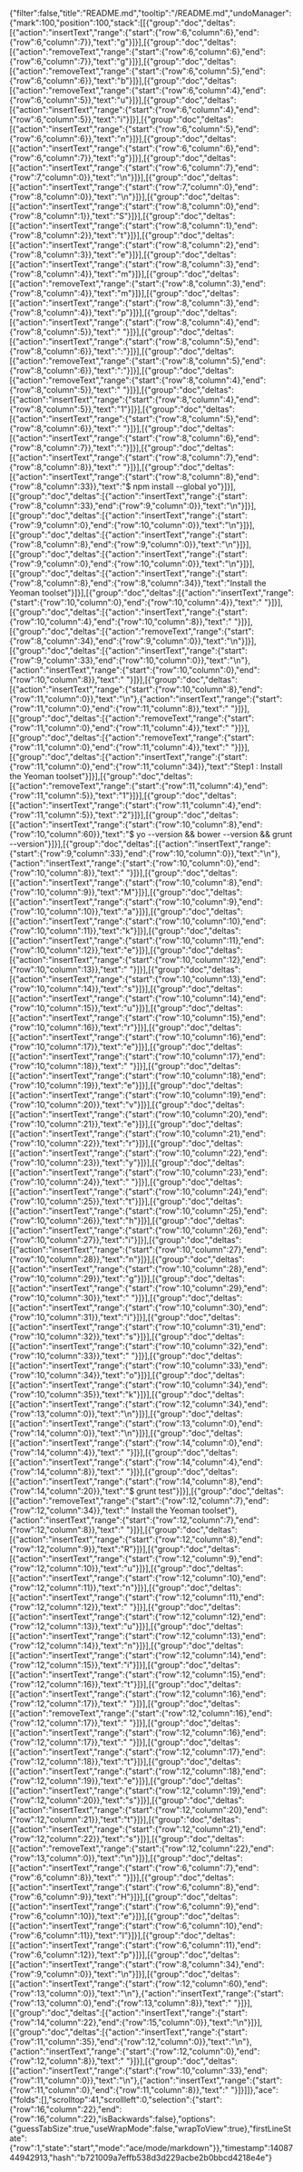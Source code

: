 {"filter":false,"title":"README.md","tooltip":"/README.md","undoManager":{"mark":100,"position":100,"stack":[[{"group":"doc","deltas":[{"action":"insertText","range":{"start":{"row":6,"column":6},"end":{"row":6,"column":7}},"text":"g"}]}],[{"group":"doc","deltas":[{"action":"removeText","range":{"start":{"row":6,"column":6},"end":{"row":6,"column":7}},"text":"g"}]}],[{"group":"doc","deltas":[{"action":"removeText","range":{"start":{"row":6,"column":5},"end":{"row":6,"column":6}},"text":"b"}]}],[{"group":"doc","deltas":[{"action":"removeText","range":{"start":{"row":6,"column":4},"end":{"row":6,"column":5}},"text":"u"}]}],[{"group":"doc","deltas":[{"action":"insertText","range":{"start":{"row":6,"column":4},"end":{"row":6,"column":5}},"text":"i"}]}],[{"group":"doc","deltas":[{"action":"insertText","range":{"start":{"row":6,"column":5},"end":{"row":6,"column":6}},"text":"n"}]}],[{"group":"doc","deltas":[{"action":"insertText","range":{"start":{"row":6,"column":6},"end":{"row":6,"column":7}},"text":"g"}]}],[{"group":"doc","deltas":[{"action":"insertText","range":{"start":{"row":6,"column":7},"end":{"row":7,"column":0}},"text":"\n"}]}],[{"group":"doc","deltas":[{"action":"insertText","range":{"start":{"row":7,"column":0},"end":{"row":8,"column":0}},"text":"\n"}]}],[{"group":"doc","deltas":[{"action":"insertText","range":{"start":{"row":8,"column":0},"end":{"row":8,"column":1}},"text":"S"}]}],[{"group":"doc","deltas":[{"action":"insertText","range":{"start":{"row":8,"column":1},"end":{"row":8,"column":2}},"text":"t"}]}],[{"group":"doc","deltas":[{"action":"insertText","range":{"start":{"row":8,"column":2},"end":{"row":8,"column":3}},"text":"e"}]}],[{"group":"doc","deltas":[{"action":"insertText","range":{"start":{"row":8,"column":3},"end":{"row":8,"column":4}},"text":"m"}]}],[{"group":"doc","deltas":[{"action":"removeText","range":{"start":{"row":8,"column":3},"end":{"row":8,"column":4}},"text":"m"}]}],[{"group":"doc","deltas":[{"action":"insertText","range":{"start":{"row":8,"column":3},"end":{"row":8,"column":4}},"text":"p"}]}],[{"group":"doc","deltas":[{"action":"insertText","range":{"start":{"row":8,"column":4},"end":{"row":8,"column":5}},"text":" "}]}],[{"group":"doc","deltas":[{"action":"insertText","range":{"start":{"row":8,"column":5},"end":{"row":8,"column":6}},"text":":"}]}],[{"group":"doc","deltas":[{"action":"removeText","range":{"start":{"row":8,"column":5},"end":{"row":8,"column":6}},"text":":"}]}],[{"group":"doc","deltas":[{"action":"removeText","range":{"start":{"row":8,"column":4},"end":{"row":8,"column":5}},"text":" "}]}],[{"group":"doc","deltas":[{"action":"insertText","range":{"start":{"row":8,"column":4},"end":{"row":8,"column":5}},"text":"1"}]}],[{"group":"doc","deltas":[{"action":"insertText","range":{"start":{"row":8,"column":5},"end":{"row":8,"column":6}},"text":" "}]}],[{"group":"doc","deltas":[{"action":"insertText","range":{"start":{"row":8,"column":6},"end":{"row":8,"column":7}},"text":":"}]}],[{"group":"doc","deltas":[{"action":"insertText","range":{"start":{"row":8,"column":7},"end":{"row":8,"column":8}},"text":" "}]}],[{"group":"doc","deltas":[{"action":"insertText","range":{"start":{"row":8,"column":8},"end":{"row":8,"column":33}},"text":"$ npm install --global yo"}]}],[{"group":"doc","deltas":[{"action":"insertText","range":{"start":{"row":8,"column":33},"end":{"row":9,"column":0}},"text":"\n"}]}],[{"group":"doc","deltas":[{"action":"insertText","range":{"start":{"row":9,"column":0},"end":{"row":10,"column":0}},"text":"\n"}]}],[{"group":"doc","deltas":[{"action":"insertText","range":{"start":{"row":8,"column":8},"end":{"row":9,"column":0}},"text":"\n"}]}],[{"group":"doc","deltas":[{"action":"insertText","range":{"start":{"row":9,"column":0},"end":{"row":10,"column":0}},"text":"\n"}]}],[{"group":"doc","deltas":[{"action":"insertText","range":{"start":{"row":8,"column":8},"end":{"row":8,"column":34}},"text":"Install the Yeoman toolset"}]}],[{"group":"doc","deltas":[{"action":"insertText","range":{"start":{"row":10,"column":0},"end":{"row":10,"column":4}},"text":"    "}]}],[{"group":"doc","deltas":[{"action":"insertText","range":{"start":{"row":10,"column":4},"end":{"row":10,"column":8}},"text":"    "}]}],[{"group":"doc","deltas":[{"action":"removeText","range":{"start":{"row":8,"column":34},"end":{"row":9,"column":0}},"text":"\n"}]}],[{"group":"doc","deltas":[{"action":"insertText","range":{"start":{"row":9,"column":33},"end":{"row":10,"column":0}},"text":"\n"},{"action":"insertText","range":{"start":{"row":10,"column":0},"end":{"row":10,"column":8}},"text":"        "}]}],[{"group":"doc","deltas":[{"action":"insertText","range":{"start":{"row":10,"column":8},"end":{"row":11,"column":0}},"text":"\n"},{"action":"insertText","range":{"start":{"row":11,"column":0},"end":{"row":11,"column":8}},"text":"        "}]}],[{"group":"doc","deltas":[{"action":"removeText","range":{"start":{"row":11,"column":0},"end":{"row":11,"column":4}},"text":"    "}]}],[{"group":"doc","deltas":[{"action":"removeText","range":{"start":{"row":11,"column":0},"end":{"row":11,"column":4}},"text":"    "}]}],[{"group":"doc","deltas":[{"action":"insertText","range":{"start":{"row":11,"column":0},"end":{"row":11,"column":34}},"text":"Step1 : Install the Yeoman toolset"}]}],[{"group":"doc","deltas":[{"action":"removeText","range":{"start":{"row":11,"column":4},"end":{"row":11,"column":5}},"text":"1"}]}],[{"group":"doc","deltas":[{"action":"insertText","range":{"start":{"row":11,"column":4},"end":{"row":11,"column":5}},"text":"2"}]}],[{"group":"doc","deltas":[{"action":"insertText","range":{"start":{"row":10,"column":8},"end":{"row":10,"column":60}},"text":"$ yo --version && bower --version && grunt --version"}]}],[{"group":"doc","deltas":[{"action":"insertText","range":{"start":{"row":9,"column":33},"end":{"row":10,"column":0}},"text":"\n"},{"action":"insertText","range":{"start":{"row":10,"column":0},"end":{"row":10,"column":8}},"text":"        "}]}],[{"group":"doc","deltas":[{"action":"insertText","range":{"start":{"row":10,"column":8},"end":{"row":10,"column":9}},"text":"M"}]}],[{"group":"doc","deltas":[{"action":"insertText","range":{"start":{"row":10,"column":9},"end":{"row":10,"column":10}},"text":"a"}]}],[{"group":"doc","deltas":[{"action":"insertText","range":{"start":{"row":10,"column":10},"end":{"row":10,"column":11}},"text":"k"}]}],[{"group":"doc","deltas":[{"action":"insertText","range":{"start":{"row":10,"column":11},"end":{"row":10,"column":12}},"text":"e"}]}],[{"group":"doc","deltas":[{"action":"insertText","range":{"start":{"row":10,"column":12},"end":{"row":10,"column":13}},"text":" "}]}],[{"group":"doc","deltas":[{"action":"insertText","range":{"start":{"row":10,"column":13},"end":{"row":10,"column":14}},"text":"s"}]}],[{"group":"doc","deltas":[{"action":"insertText","range":{"start":{"row":10,"column":14},"end":{"row":10,"column":15}},"text":"u"}]}],[{"group":"doc","deltas":[{"action":"insertText","range":{"start":{"row":10,"column":15},"end":{"row":10,"column":16}},"text":"r"}]}],[{"group":"doc","deltas":[{"action":"insertText","range":{"start":{"row":10,"column":16},"end":{"row":10,"column":17}},"text":"e"}]}],[{"group":"doc","deltas":[{"action":"insertText","range":{"start":{"row":10,"column":17},"end":{"row":10,"column":18}},"text":" "}]}],[{"group":"doc","deltas":[{"action":"insertText","range":{"start":{"row":10,"column":18},"end":{"row":10,"column":19}},"text":"e"}]}],[{"group":"doc","deltas":[{"action":"insertText","range":{"start":{"row":10,"column":19},"end":{"row":10,"column":20}},"text":"v"}]}],[{"group":"doc","deltas":[{"action":"insertText","range":{"start":{"row":10,"column":20},"end":{"row":10,"column":21}},"text":"e"}]}],[{"group":"doc","deltas":[{"action":"insertText","range":{"start":{"row":10,"column":21},"end":{"row":10,"column":22}},"text":"r"}]}],[{"group":"doc","deltas":[{"action":"insertText","range":{"start":{"row":10,"column":22},"end":{"row":10,"column":23}},"text":"y"}]}],[{"group":"doc","deltas":[{"action":"insertText","range":{"start":{"row":10,"column":23},"end":{"row":10,"column":24}},"text":" "}]}],[{"group":"doc","deltas":[{"action":"insertText","range":{"start":{"row":10,"column":24},"end":{"row":10,"column":25}},"text":"t"}]}],[{"group":"doc","deltas":[{"action":"insertText","range":{"start":{"row":10,"column":25},"end":{"row":10,"column":26}},"text":"h"}]}],[{"group":"doc","deltas":[{"action":"insertText","range":{"start":{"row":10,"column":26},"end":{"row":10,"column":27}},"text":"i"}]}],[{"group":"doc","deltas":[{"action":"insertText","range":{"start":{"row":10,"column":27},"end":{"row":10,"column":28}},"text":"n"}]}],[{"group":"doc","deltas":[{"action":"insertText","range":{"start":{"row":10,"column":28},"end":{"row":10,"column":29}},"text":"g"}]}],[{"group":"doc","deltas":[{"action":"insertText","range":{"start":{"row":10,"column":29},"end":{"row":10,"column":30}},"text":" "}]}],[{"group":"doc","deltas":[{"action":"insertText","range":{"start":{"row":10,"column":30},"end":{"row":10,"column":31}},"text":"i"}]}],[{"group":"doc","deltas":[{"action":"insertText","range":{"start":{"row":10,"column":31},"end":{"row":10,"column":32}},"text":"s"}]}],[{"group":"doc","deltas":[{"action":"insertText","range":{"start":{"row":10,"column":32},"end":{"row":10,"column":33}},"text":" "}]}],[{"group":"doc","deltas":[{"action":"insertText","range":{"start":{"row":10,"column":33},"end":{"row":10,"column":34}},"text":"o"}]}],[{"group":"doc","deltas":[{"action":"insertText","range":{"start":{"row":10,"column":34},"end":{"row":10,"column":35}},"text":"k"}]}],[{"group":"doc","deltas":[{"action":"insertText","range":{"start":{"row":12,"column":34},"end":{"row":13,"column":0}},"text":"\n"}]}],[{"group":"doc","deltas":[{"action":"insertText","range":{"start":{"row":13,"column":0},"end":{"row":14,"column":0}},"text":"\n"}]}],[{"group":"doc","deltas":[{"action":"insertText","range":{"start":{"row":14,"column":0},"end":{"row":14,"column":4}},"text":"    "}]}],[{"group":"doc","deltas":[{"action":"insertText","range":{"start":{"row":14,"column":4},"end":{"row":14,"column":8}},"text":"    "}]}],[{"group":"doc","deltas":[{"action":"insertText","range":{"start":{"row":14,"column":8},"end":{"row":14,"column":20}},"text":"$ grunt test"}]}],[{"group":"doc","deltas":[{"action":"removeText","range":{"start":{"row":12,"column":7},"end":{"row":12,"column":34}},"text":" Install the Yeoman toolset"},{"action":"insertText","range":{"start":{"row":12,"column":7},"end":{"row":12,"column":8}},"text":" "}]}],[{"group":"doc","deltas":[{"action":"insertText","range":{"start":{"row":12,"column":8},"end":{"row":12,"column":9}},"text":"R"}]}],[{"group":"doc","deltas":[{"action":"insertText","range":{"start":{"row":12,"column":9},"end":{"row":12,"column":10}},"text":"u"}]}],[{"group":"doc","deltas":[{"action":"insertText","range":{"start":{"row":12,"column":10},"end":{"row":12,"column":11}},"text":"n"}]}],[{"group":"doc","deltas":[{"action":"insertText","range":{"start":{"row":12,"column":11},"end":{"row":12,"column":12}},"text":" "}]}],[{"group":"doc","deltas":[{"action":"insertText","range":{"start":{"row":12,"column":12},"end":{"row":12,"column":13}},"text":"u"}]}],[{"group":"doc","deltas":[{"action":"insertText","range":{"start":{"row":12,"column":13},"end":{"row":12,"column":14}},"text":"n"}]}],[{"group":"doc","deltas":[{"action":"insertText","range":{"start":{"row":12,"column":14},"end":{"row":12,"column":15}},"text":"i"}]}],[{"group":"doc","deltas":[{"action":"insertText","range":{"start":{"row":12,"column":15},"end":{"row":12,"column":16}},"text":"t"}]}],[{"group":"doc","deltas":[{"action":"insertText","range":{"start":{"row":12,"column":16},"end":{"row":12,"column":17}},"text":" "}]}],[{"group":"doc","deltas":[{"action":"removeText","range":{"start":{"row":12,"column":16},"end":{"row":12,"column":17}},"text":" "}]}],[{"group":"doc","deltas":[{"action":"insertText","range":{"start":{"row":12,"column":16},"end":{"row":12,"column":17}},"text":" "}]}],[{"group":"doc","deltas":[{"action":"insertText","range":{"start":{"row":12,"column":17},"end":{"row":12,"column":18}},"text":"t"}]}],[{"group":"doc","deltas":[{"action":"insertText","range":{"start":{"row":12,"column":18},"end":{"row":12,"column":19}},"text":"e"}]}],[{"group":"doc","deltas":[{"action":"insertText","range":{"start":{"row":12,"column":19},"end":{"row":12,"column":20}},"text":"s"}]}],[{"group":"doc","deltas":[{"action":"insertText","range":{"start":{"row":12,"column":20},"end":{"row":12,"column":21}},"text":"t"}]}],[{"group":"doc","deltas":[{"action":"insertText","range":{"start":{"row":12,"column":21},"end":{"row":12,"column":22}},"text":"s"}]}],[{"group":"doc","deltas":[{"action":"removeText","range":{"start":{"row":12,"column":22},"end":{"row":13,"column":0}},"text":"\n"}]}],[{"group":"doc","deltas":[{"action":"insertText","range":{"start":{"row":6,"column":7},"end":{"row":6,"column":8}},"text":" "}]}],[{"group":"doc","deltas":[{"action":"insertText","range":{"start":{"row":6,"column":8},"end":{"row":6,"column":9}},"text":"H"}]}],[{"group":"doc","deltas":[{"action":"insertText","range":{"start":{"row":6,"column":9},"end":{"row":6,"column":10}},"text":"e"}]}],[{"group":"doc","deltas":[{"action":"insertText","range":{"start":{"row":6,"column":10},"end":{"row":6,"column":11}},"text":"l"}]}],[{"group":"doc","deltas":[{"action":"insertText","range":{"start":{"row":6,"column":11},"end":{"row":6,"column":12}},"text":"p"}]}],[{"group":"doc","deltas":[{"action":"insertText","range":{"start":{"row":8,"column":34},"end":{"row":9,"column":0}},"text":"\n"}]}],[{"group":"doc","deltas":[{"action":"insertText","range":{"start":{"row":12,"column":60},"end":{"row":13,"column":0}},"text":"\n"},{"action":"insertText","range":{"start":{"row":13,"column":0},"end":{"row":13,"column":8}},"text":"        "}]}],[{"group":"doc","deltas":[{"action":"insertText","range":{"start":{"row":14,"column":22},"end":{"row":15,"column":0}},"text":"\n"}]}],[{"group":"doc","deltas":[{"action":"insertText","range":{"start":{"row":11,"column":35},"end":{"row":12,"column":0}},"text":"\n"},{"action":"insertText","range":{"start":{"row":12,"column":0},"end":{"row":12,"column":8}},"text":"        "}]}],[{"group":"doc","deltas":[{"action":"insertText","range":{"start":{"row":10,"column":33},"end":{"row":11,"column":0}},"text":"\n"},{"action":"insertText","range":{"start":{"row":11,"column":0},"end":{"row":11,"column":8}},"text":"        "}]}]]},"ace":{"folds":[],"scrolltop":41,"scrollleft":0,"selection":{"start":{"row":16,"column":22},"end":{"row":16,"column":22},"isBackwards":false},"options":{"guessTabSize":true,"useWrapMode":false,"wrapToView":true},"firstLineState":{"row":1,"state":"start","mode":"ace/mode/markdown"}},"timestamp":1408744942913,"hash":"b721009a7effb538d3d229acbe2b0bbcd4218e4e"}